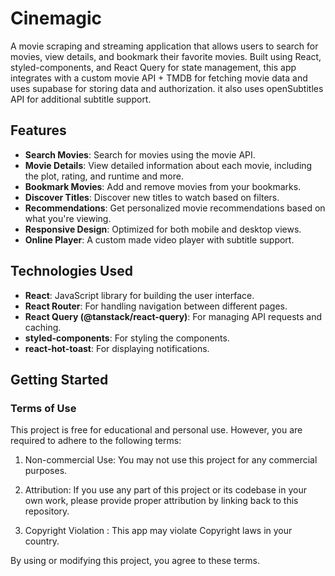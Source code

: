 # Cinemagic

A movie scraping and streaming application that allows users to search for movies, view details, and bookmark their favorite movies. Built using React, styled-components, and React Query for state management, this app integrates with a custom movie API + TMDB for fetching movie data and uses supabase for storing data and authorization. it also uses openSubtitles API for additional subtitle support.

## Features

- **Search Movies**: Search for movies using the movie API.
- **Movie Details**: View detailed information about each movie, including the plot, rating, and runtime and more.
- **Bookmark Movies**: Add and remove movies from your bookmarks.
- **Discover Titles**: Discover new titles to watch based on filters.
- **Recommendations**: Get personalized movie recommendations based on what you're viewing.
- **Responsive Design**: Optimized for both mobile and desktop views.
- **Online Player**: A custom made video player with subtitle support.

## Technologies Used

- **React**: JavaScript library for building the user interface.
- **React Router**: For handling navigation between different pages.
- **React Query (@tanstack/react-query)**: For managing API requests and caching.
- **styled-components**: For styling the components.
- **react-hot-toast**: For displaying notifications.

## Getting Started

### Terms of Use

This project is free for educational and personal use. However, you are required to adhere to the following terms:

1. Non-commercial Use: You may not use this project for any commercial purposes.

2. Attribution: If you use any part of this project or its codebase in your own work, please provide proper attribution by linking back to this repository.

3. Copyright Violation : This app may violate Copyright laws in your country.

By using or modifying this project, you agree to these terms.
